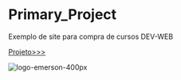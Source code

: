 # Primary_Project
 Exemplo de site para compra de cursos DEV-WEB

 [Projeto>>>](https://emersonlucirio.github.io/Blog_Dev_Web/)

![logo-emerson-400px](https://github.com/DUG1914/Blog_Dev_Web/assets/112041088/d130694f-38e1-4ee0-90b1-85e88fd29be1)


